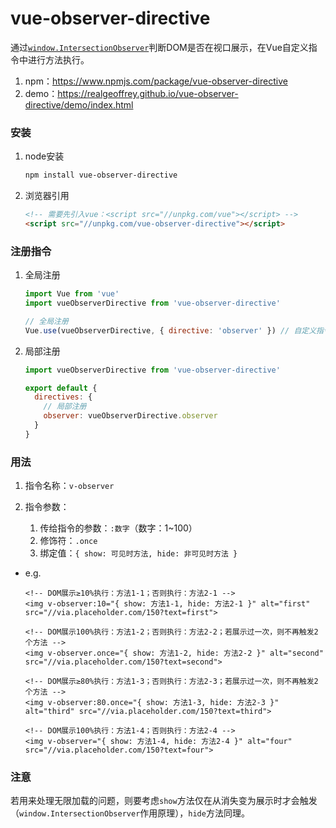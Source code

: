 # vue-observer-directive

通过[`window.IntersectionObserver`](https://developer.mozilla.org/zh-CN/docs/Web/API/IntersectionObserver)判断DOM是否在视口展示，在Vue自定义指令中进行方法执行。

1. npm：<https://www.npmjs.com/package/vue-observer-directive>
2. demo：<https://realgeoffrey.github.io/vue-observer-directive/demo/index.html>

### 安装
1. node安装

    ```bash
    npm install vue-observer-directive
    ```
2. 浏览器引用

    ```html
    <!-- 需要先引入vue：<script src="//unpkg.com/vue"></script> -->
    <script src="//unpkg.com/vue-observer-directive"></script>
    ```

### 注册指令
1. 全局注册

    ```javascript
    import Vue from 'vue'
    import vueObserverDirective from 'vue-observer-directive'

    // 全局注册
    Vue.use(vueObserverDirective, { directive: 'observer' }) // 自定义指令名默认是：observer
    ```
2. 局部注册

    ```javascript
    import vueObserverDirective from 'vue-observer-directive'

    export default {
      directives: {
        // 局部注册
        observer: vueObserverDirective.observer
      }
    }
    ```

### 用法
1. 指令名称：`v-observer`
2. 指令参数：

    1. 传给指令的参数：`:数字`（数字：1~100）
    2. 修饰符：`.once`
    3. 绑定值：`{ show: 可见时方法, hide: 非可见时方法 }`

- e.g.

    ```vue
    <!-- DOM展示≥10%执行：方法1-1；否则执行：方法2-1 -->
    <img v-observer:10="{ show: 方法1-1, hide: 方法2-1 }" alt="first" src="//via.placeholder.com/150?text=first">

    <!-- DOM展示100%执行：方法1-2；否则执行：方法2-2；若展示过一次，则不再触发2个方法 -->
    <img v-observer.once="{ show: 方法1-2, hide: 方法2-2 }" alt="second" src="//via.placeholder.com/150?text=second">

    <!-- DOM展示≥80%执行：方法1-3；否则执行：方法2-3；若展示过一次，则不再触发2个方法 -->
    <img v-observer:80.once="{ show: 方法1-3, hide: 方法2-3 }" alt="third" src="//via.placeholder.com/150?text=third">

    <!-- DOM展示100%执行：方法1-4；否则执行：方法2-4 -->
    <img v-observer="{ show: 方法1-4, hide: 方法2-4 }" alt="four" src="//via.placeholder.com/150?text=four">
    ```
### 注意
若用来处理无限加载的问题，则要考虑`show`方法仅在从消失变为展示时才会触发（`window.IntersectionObserver`作用原理），`hide`方法同理。
